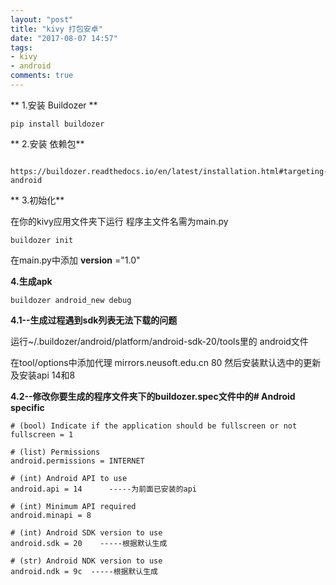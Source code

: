 ```yaml
---
layout: "post"
title: "kivy 打包安卓"
date: "2017-08-07 14:57"
tags:
- kivy
- android
comments: true
---
```


** 1.安装 Buildozer  **

    pip install buildozer

** 2.安装 依赖包**  

     https://buildozer.readthedocs.io/en/latest/installation.html#targeting-android

** 3.初始化**

在你的kivy应用文件夹下运行  程序主文件名需为main.py  

    buildozer init

在main.py中添加 __version__ ="1.0"

**4.生成apk**

    buildozer android_new debug

**4.1--生成过程遇到sdk列表无法下载的问题**

运行~/.buildozer/android/platform/android-sdk-20/tools里的 android文件

在tool/options中添加代理 mirrors.neusoft.edu.cn  80   然后安装默认选中的更新 及安装api 14和8

**4.2--修改你要生成的程序文件夹下的buildozer.spec文件中的# Android specific**

    # (bool) Indicate if the application should be fullscreen or not
    fullscreen = 1

    # (list) Permissions
    android.permissions = INTERNET

    # (int) Android API to use
    android.api = 14      -----为前面已安装的api

    # (int) Minimum API required
    android.minapi = 8

    # (int) Android SDK version to use
    android.sdk = 20    -----根据默认生成

    # (str) Android NDK version to use
    android.ndk = 9c  -----根据默认生成
